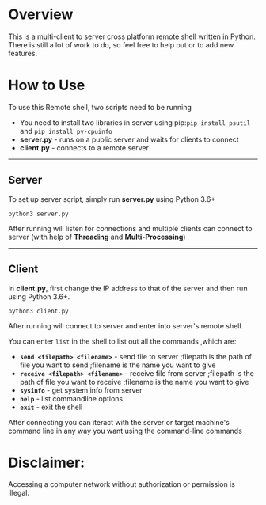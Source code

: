 
# Overview

This is a multi-client to server cross platform remote shell written in Python. There is still a lot of work to do, so feel free to help out or to add new features.


# How to Use

To use this Remote shell, two scripts need to be running
* You need to install two libraries in server using pip:`pip install psutil` and `pip install py-cpuinfo`
* **server.py** - runs on a public server and waits for clients to connect
* **client.py** - connects to a remote server 

***

## Server

To set up server script, simply run **server.py** using Python 3.6+

`python3 server.py`

After running will listen for connections and multiple clients can connect to server (with help of **Threading** and **Multi-Processing**)

***

## Client

In **client.py**, first change the IP address to that of the server and then run using Python 3.6+.

`python3 client.py`

After running will connect to server and enter into server's remote shell.

You can enter `list` in the shell to list out all the commands ,which are:


* **`send <filepath> <filename>`** - send file to server ;filepath is the path of file you want to send ;filename is the name you want to give
* **`receive <filepath> <filename>`** - receive file from server ;filepath is the path of file you want to receive ;filename is the name you want to give
* **`sysinfo`** - get system info from server
* **`help`** - list commandline options 
* **`exit`** - exit the shell

After connecting you can iteract with the server or target machine's command line in any way you want using the command-line commands

# Disclaimer: 
Accessing a computer network without authorization or permission is illegal. 
